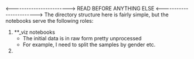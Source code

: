 <------------------------>
READ BEFORE ANYTHING ELSE
<------------------------>
The directory structure here is fairly simple, but the notebooks serve the following roles: 
1. **_viz notebooks 
    - The initial data is in raw form pretty unprocessed 
    - For example, I need to split the samples by gender etc. 
2. 